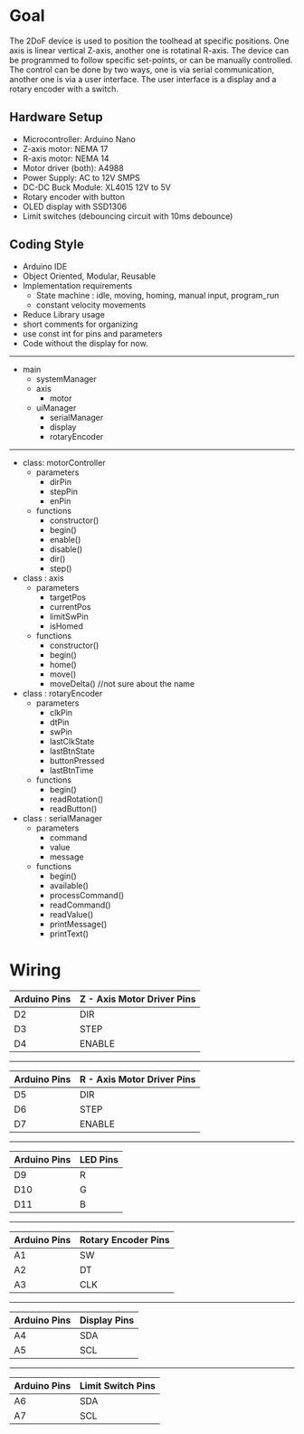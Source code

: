 # Goal
The 2DoF device is used to position the toolhead at specific positions. One axis is linear vertical Z-axis, another one is rotatinal R-axis. The device can be programmed to follow specific set-points, or can be manually controlled. The control can be done by two ways, one is via serial communication, another one is via a user interface. The user interface is a display and a rotary encoder with a switch. 

## Hardware Setup
- Microcontroller: Arduino Nano
- Z-axis motor: NEMA 17 
- R-axis motor: NEMA 14
- Motor driver (both): A4988
- Power Supply: AC to 12V SMPS
- DC-DC Buck Module: XL4015 12V to 5V
- Rotary encoder with button 
- OLED display with SSD1306
- Limit switches (debouncing circuit with 10ms debounce)

## Coding Style
- Arduino IDE 
- Object Oriented, Modular, Reusable
- Implementation requirements
  - State machine : idle, moving, homing, manual input, program_run
  - constant velocity movements
- Reduce Library usage
- short comments for organizing
- use const int for pins and parameters
- Code without the display for now.
---

- main 
  -  systemManager
    - axis
      - motor
    - uiManager
      - serialManager
      - display
      - rotaryEncoder

---
- class: motorController
  - parameters
    - dirPin
    - stepPin
    - enPin
  - functions
    - constructor()
    - begin()
    - enable()
    - disable()
    - dir()
    - step()
- class : axis
  - parameters
    - targetPos
    - currentPos
    - limitSwPin
    - isHomed
  - functions
    - constructor()
    - begin()
    - home()
    - move()
    - moveDelta() //not sure about the name
- class : rotaryEncoder
  - parameters
    - clkPin
    - dtPin
    - swPin
    - lastClkState
    - lastBtnState
    - buttonPressed
    - lastBtnTime
  - functions
    - begin()
    - readRotation()
    - readButton()
- class : serialManager
  - parameters
    - command
    - value
    - message
  - functions
    - begin()
    - available()
    - processCommand()
    - readCommand()
    - readValue()
    - printMessage()
    - printText()

# Wiring

| Arduino Pins | Z - Axis Motor Driver Pins |
| --- | -------------------------- |
| D2 | DIR  |
| D3 | STEP |
| D4 | ENABLE |
---
| Arduino Pins | R - Axis Motor Driver Pins |
| --- | -------------------------- |
| D5 | DIR  |
| D6 | STEP |
| D7 | ENABLE |
---
| Arduino Pins | LED Pins |
| --- | -------------------------- |
| D9  | R |
| D10 | G |
| D11 | B |
---
| Arduino Pins | Rotary Encoder Pins |
| --- | -------------------------- |
| A1 | SW  |
| A2 | DT  |
| A3 | CLK |
---
| Arduino Pins | Display Pins |
| --- | -------------------------- |
| A4 | SDA |
| A5 | SCL |
---
| Arduino Pins | Limit Switch Pins |
| --- | -------------------------- |
| A6 | SDA |
| A7 | SCL |




